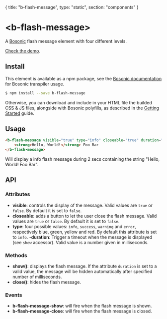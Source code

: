 {
	title: "b-flash-message", 
	type: "static", 
	section: "components"
}

# &lt;b-flash-message&gt;

A [Bosonic](http://bosonic.github.io) flash message element with four different levels.

[Check the demo](http://bosonic.github.io/demos.html).

## Install

This element is available as a npm package, see the [Bosonic documentation](http://bosonic.github.io/documentation.html) for Bosonic transpiler usage.

```sh
$ npm install --save b-flash-message
```

Otherwise, you can download and include in your HTML file the builded CSS & JS files, alongside with Bosonic polyfills, as described in the [Getting Started](http://bosonic.github.io/getting-started.html) guide.

## Usage

``` html
<b-flash-message visible="true" type="info" closeable="true" duration="2000">
    <strong>Hello, World!</strong> Foo Bar
</b-flash-message>
```

Will display a info flash message during 2 secs containing the string "Hello, World! Foo Bar".

## API

### Attributes
- __visible__: controls the display of the message. Valid values are `true` or `false`. By default it is set to `false`.
- __closeable__: adds a button to let the user close the flash message. Valid values are `true` or `false`. By default it is set to `false`.
- __type__: four possible values: `info`, `success`, `warning` and `error`, respectively blue, green, yellow and red. By default this attribute is set to `info`.
-__duration__: Trigger a timeout when the message is displayed (see `show` accessor). Valid value is a number given in milliseconds.

### Methods
- __show()__: displays the flash message. If the attribute `duration` is set to a valid value, the message will be hidden automatically after specified number of milliseconds.
- __close()__: hides the flash message.

### Events
- __b-flash-message-show__: will fire when the flash message is shown.
- __b-flash-message-close__: will fire when the flash message is closed.